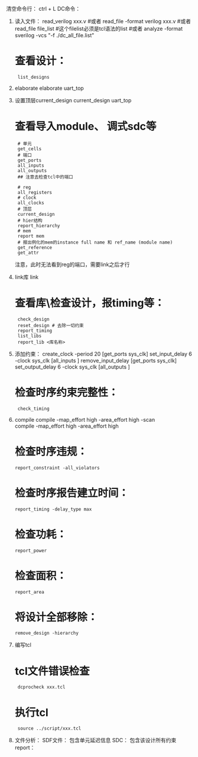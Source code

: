 清空命令行：
    ctrl + L
DC命令：
1. 读入文件：
    read_verilog xxx.v
    #或者
    read_file -format verilog xxx.v
    #或者
    read_file file_list 
    #这个filelist必须是tcl语法的list
    #或者
    analyze -format sverilog -vcs "-f ./dc_all_file.list"

    # 查看设计：
        list_designs
2. elaborate
    elaborate uart_top
3. 设置顶层current_design
    current_design uart_top

    # 查看导入module、 调式sdc等 
        # 单元
        get_cells  
        # 端口
        get_ports
        all_inputs
        all_outputs
        ## 注意去检查tcl中的端口

        # reg
        all_registers
        # clock
        all_clocks
        # 顶层
        current_design
        # hier结构
        report_hierarchy
        # mem
        report mem
        # 报出例化的mem的instance full name 和 ref_name (module name)
        get_reference
        get_attr

    注意，此时无法看到reg的端口，需要link之后才行
4. link库
    link

    # 查看库\检查设计，报timing等：
        check_design
        reset_design # 去除一切约束
        report_timing
        list_libs
        report_lib <库名称>
5. 添加约束：
    create_clock -period 20 [get_ports sys_clk]
    set_input_delay 6 -clock sys_clk [all_inputs ]
    remove_input_delay [get_ports sys_clk]
    set_output_delay 6 -clock sys_clk [all_outputs ]

    # 检查时序约束完整性：
        check_timing


6.  compile 
    compile -map_effort high -area_effort high -scan     
    compile -map_effort high -area_effort high

    # 检查时序违规：
        report_constraint -all_violators
    # 检查时序报告建立时间：
        report_timing -delay_type max
    # 检查功耗：
        report_power
    # 检查面积：
        report_area
    # 将设计全部移除：
        remove_design -hierarchy
    

    
7. 编写tcl 
    # tcl文件错误检查
        dcprocheck xxx.tcl
    # 执行tcl
        source ../script/xxx.tcl

8. 文件分析：
    SDF文件：
        包含单元延迟信息
    SDC：
        包含该设计所有约束
    report：

